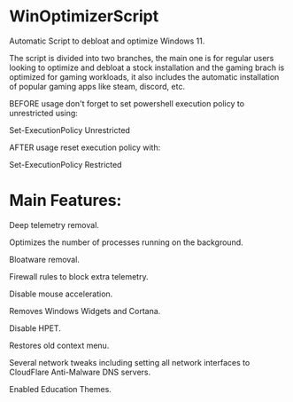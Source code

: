 # WinOptimizerScript

Automatic Script to debloat and optimize Windows 11.

The script is divided into two branches, the main one is for regular users looking to optimize and debloat a stock installation and the gaming brach is optimized for gaming workloads, it also includes the automatic installation of popular gaming apps like steam, discord, etc.

BEFORE usage don't forget to set powershell execution policy to unrestricted using:

Set-ExecutionPolicy Unrestricted

AFTER usage reset execution policy with:

Set-ExecutionPolicy Restricted




# Main Features:

Deep telemetry removal.

Optimizes the number of processes running on the background.

Bloatware removal.

Firewall rules to block extra telemetry.

Disable mouse acceleration.

Removes Windows Widgets and Cortana.

Disable HPET.

Restores old context menu.

Several network tweaks including setting all network interfaces to CloudFlare Anti-Malware DNS servers.

Enabled Education Themes.

